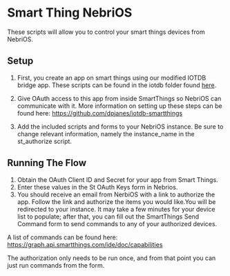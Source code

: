 # Smart Thing NebriOS

These scripts will allow you to control your smart things devices from NebriOS.
## Setup

1. First, you create an app on smart things using our modified IOTDB bridge app. These scripts can be found in the iotdb folder found [here](https://github.com/adamhub/nebri/tree/master/smartthings/iotdb).

2. Give OAuth access to this app from inside SmartThings so NebriOS can communicate with it. More information on setting up these steps can be found here: https://github.com/dpjanes/iotdb-smartthings

3. Add the included scripts and forms to your NebriOS instance. Be sure to change relevant information, namely the instance_name in the st_authorize script.


## Running The Flow

1. Obtain the OAuth Client ID and Secret for your app from Smart Things. 
2. Enter these values in the St OAuth Keys form in Nebrios.
3. You should receive an email from NerbiOS with a link to authorize the app. Follow the link and authorize the items you would like.You will be redirected to your instance. It may take a few minutes for your device list to populate; after that, you can fill out the SmartThings Send Command form to send commands to any of your authorized devices.

A list of commands can be found here:
https://graph.api.smartthings.com/ide/doc/capabilities

The authorization only needs to be run once, and from that point you can just run commands from the form.
